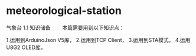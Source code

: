 # meteorological-station
气象台
1.1 知识储备
    本篇需要用到以下知识点：

1.运用到ArduinoJson V5库，
2.运用到TCP Client，
3.运用到STA模式，
4.运用U8G2 OLED库，

